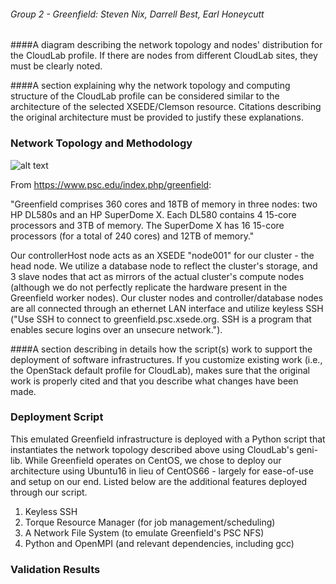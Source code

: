 ###### Group 2 - Greenfield: Steven Nix, Darrell Best, Earl Honeycutt

####A diagram describing the network topology and nodes' distribution for the CloudLab profile. If there are nodes from different CloudLab sites, they must be clearly noted. 

####A section explaining why the network topology and computing structure of the CloudLab profile can be considered similar to the architecture of the selected XSEDE/Clemson resource. Citations describing the original architecture must be provided to justify these explanations. 

### Network Topology and Methodology

![alt text](http://i.imgur.com/QxfUvHE.png "Logo Title Text 1")

From https://www.psc.edu/index.php/greenfield:

"Greenfield comprises 360 cores and 18TB of memory in three nodes: two HP DL580s and an HP SuperDome X. Each DL580 contains 4 15-core processors and 3TB of memory. The SuperDome X has 16 15-core processors (for a total of 240 cores) and 12TB of memory."

Our controllerHost node acts as an XSEDE "node001" for our cluster - the head node. We utilize a database node to reflect the cluster's storage, and 3 slave nodes that act as mirrors of the actual cluster's compute nodes (although we do not perfectly replicate the hardware present in the Greenfield worker nodes). Our cluster nodes and controller/database nodes are all connected through an ethernet LAN interface and utilize keyless SSH ("Use SSH to connect to greenfield.psc.xsede.org. SSH is a program that enables secure logins over an unsecure network.").

####A section describing in details how the script(s) work to support the deployment of software infrastructures. If you customize existing work (i.e., the OpenStack default profile for CloudLab), makes sure that the original work is properly cited and that you describe what changes have been made. 

### Deployment Script
This emulated Greenfield infrastructure is deployed with a Python script that instantiates the network topology described above using CloudLab's geni-lib. While Greenfield operates on CentOS, we chose to deploy our architecture using Ubuntu16 in lieu of CentOS66 - largely for ease-of-use and setup on our end. Listed below are the additional features deployed through our script.

1) Keyless SSH
2) Torque Resource Manager (for job management/scheduling)
3) A Network File System (to emulate Greenfield's PSC NFS)
4) Python and OpenMPI (and relevant dependencies, including gcc)

### Validation Results
